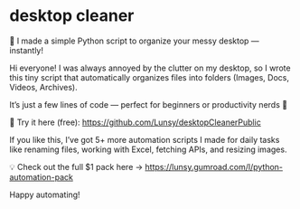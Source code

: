 # desktop cleaner
 🚀 I made a simple Python script to organize your messy desktop — instantly!

Hi everyone! I was always annoyed by the clutter on my desktop, so I wrote this tiny script that automatically organizes files into folders (Images, Docs, Videos, Archives).

It’s just a few lines of code — perfect for beginners or productivity nerds 🧹

🧪 Try it here (free): https://github.com/Lunsy/desktopCleanerPublic

If you like this, I’ve got 5+ more automation scripts I made for daily tasks like renaming files, working with Excel, fetching APIs, and resizing images.

💡 Check out the full $1 pack here → https://lunsy.gumroad.com/l/python-automation-pack

Happy automating!

